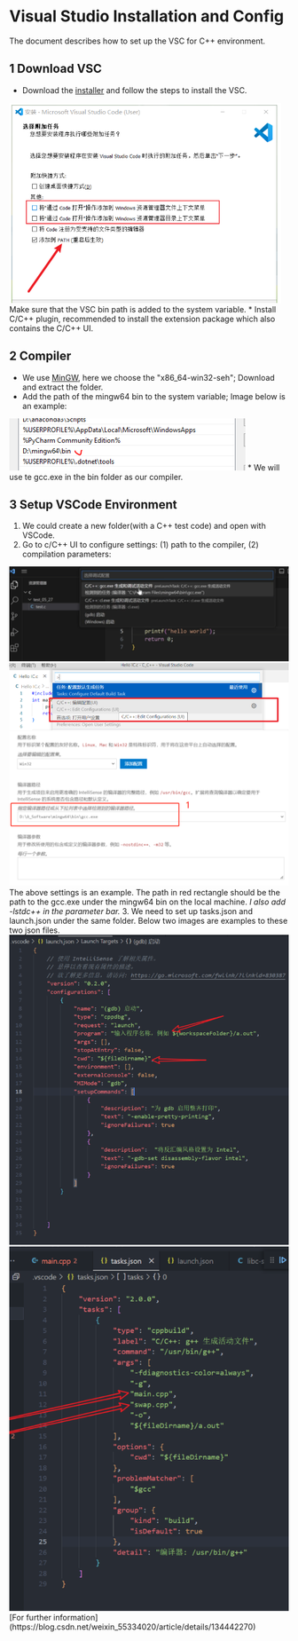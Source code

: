 # Visual Studio Installation and Config

The document describes how to set up the VSC for C++ environment.  

## 1 Download VSC
* Download the [installer](https://code.visualstudio.com/) and follow the steps to install the VSC.  
<img src="../image/VSC/VSC_install.PNG">   
Make sure that the VSC bin path is added to the system variable.  
* Install C/C++ plugin, recommended to install the extension package which also contains the C/C++ UI.

## 2 Compiler
* We use [MinGW](https://sourceforge.net/projects/mingw-w64/files/mingw-w64/mingw-w64-release/), here we choose the
"x86_64-win32-seh"; Download and extract the folder. 
* Add the path of the mingw64 bin to the system variable; Image below is an example:  
<img src="../image/VSC/mingw64.PNG">   
* We will use te gcc.exe in the bin folder as our compiler.  

## 3 Setup VSCode Environment  
1. We could create a new folder(with a C++ test code) and open with VSCode.  
2. Go to c/C++ UI to configure settings: (1) path to the compiler, (2) compilation parameters:    
<img src="../image/VSC/VSC_setup01.PNG">     
<img src="../image/VSC/VSC_setup02.PNG">  
<img src="../image/VSC/VSC_setup03.PNG">
The above settings is an example. The path in red rectangle should be the path to the gcc.exe under the mingw64 bin on
the local machine.  
<i>I also add -lstdc++ in the parameter bar.</i>
3. We need to set up tasks.json and launch.json under the same folder. Below two images are examples to these two json files.    
<img src="../image/VSC/launch.PNG">   
<img src="../image/VSC/task.PNG">   
[For further information](https://blog.csdn.net/weixin_55334020/article/details/134442270)  

